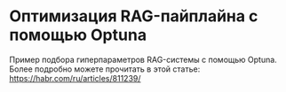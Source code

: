 # Оптимизация RAG-пайплайна с помощью Optuna
Пример подбора гиперпараметров RAG-системы с помощью Optuna.
Более подробно можете прочитать в этой статье: https://habr.com/ru/articles/811239/